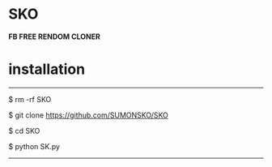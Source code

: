 # SKO
**FB FREE RENDOM CLONER**
# installation

***

$ rm -rf SKO

$ git clone https://github.com/SUMONSKO/SKO

$ cd SKO

$ python SK.py

***
